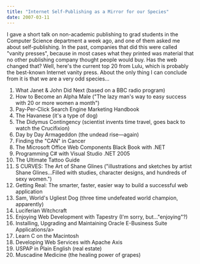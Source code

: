 ```yaml
---
title: "Internet Self-Publishing as a Mirror for our Species"
date: 2007-03-11
---
```

I gave a short talk on non-academic publishing to grad students in the Computer Science department a week ago, and one of them asked me about self-publishing. In the past, companies that did this were called "vanity presses", because in most cases what they printed was material that no other publishing company thought people would buy.  Has the web changed that?  Well, here's the current top 20 from Lulu, which is probably the best-known Internet vanity press.  About the only thing I can conclude from it is that we are a very odd species…
<ol>
  <li>What Janet & John Did Next (based on a BBC radio program)</li>
  <li>How to Become an Alpha Male ("The lazy man's way to easy success with 20 or more women a month")</li>
  <li>Pay-Per-Click Search Engine Marketing Handbook</li>
  <li>The Havanese (it's a type of dog)</li>
  <li>The Didymus Contingency (scientist invents time travel, goes back to watch the Crucifixion)</li>
  <li>Day by Day Armageddon (the undead rise—again)</li>
  <li>Finding the "CAN" in Cancer</li>
  <li>The Microsoft Office Web Components Black Book with .NET</li>
  <li>Programming C# with Visual Studio .NET 2005</li>
  <li>The Ultimate Tattoo Guide</li>
  <li>S CURVES: The Art of Shane Glines ("illustrations and sketches by artist Shane Glines…Filled with studies, character designs, and hundreds of sexy women.")</li>
  <li>Getting Real: The smarter, faster, easier way to build a successful web application</li>
  <li>Sam, World's Ugliest Dog (three time undefeated world champion, apparently)</li>
  <li>Luciferian Witchcraft</li>
  <li>Enjoying Web Development with Tapestry (I'm sorry, but…"enjoying"?)</li>
  <li>Installing, Upgrading and Maintaining Oracle E-Business Suite Applications/a></li>
  <li>Learn C on the Macintosh</li>
  <li>Developing Web Services with Apache Axis</li>
  <li>USPAP in Plain English (real estate)</li>
  <li>Muscadine Medicine (the healing power of grapes)</li>
</ol>
